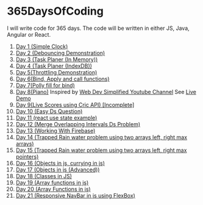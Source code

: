 # 365DaysOfCoding

I will write code for 365 days. The code will be written in either JS, Java, Angular or React.

<ol>
  <li><a href = "https://github.com/umamahesh51/365DaysOfCoding/tree/main/Day1">Day 1 (Simple Clock) </a></li>
  <li><a href = "https://github.com/umamahesh51/365DaysOfCoding/tree/main/Day2">Day 2 (Debouncing Demonstration)</a></li>
  <li><a href = "https://github.com/umamahesh51/365DaysOfCoding/tree/main/Day3">Day 3 (Task Planer (In Memory)) </a></li>
  <li><a href = "https://github.com/umamahesh51/365DaysOfCoding/tree/main/Day4">Day 4 (Task Planer (IndexDB)) </a></li>
  <li><a href = "https://github.com/umamahesh51/365DaysOfCoding/tree/main/Day5">Day 5(Throttling Demonstration) </a></li>
  <li><a href = "https://github.com/umamahesh51/365DaysOfCoding/tree/main/Day6">Day 6(Bind, Apply and call functions) </a></li>
  <li><a href = "https://github.com/umamahesh51/365DaysOfCoding/tree/main/Day7">Day 7(Polly fill for bind) </a></li>
  <li><a href = "https://github.com/umamahesh51/365DaysOfCoding/tree/main/Day8">Day 8(Piano)</a> Inspired by <a href ="https://youtu.be/vjco5yKZpU8">Web Dev Simplified Youtube Channel</a>
    See <a href= "https://umamahesh51.github.io/Piano/" >Live Demo</a>
  </li>
  <li><a href = "https://github.com/umamahesh51/365DaysOfCoding/tree/main/Day9">Day 9(Live Scores using Cric API) [Incomplete]</a></li>
  <li><a href = "https://github.com/umamahesh51/365DaysOfCoding/tree/main/Day10">Day 10 (Easy Ds Question) </a></li>
  <li><a href = "https://github.com/umamahesh51/365DaysOfCoding/tree/main/Day11">Day 11 (react use state example) </a></li>
  <li><a href = "https://github.com/umamahesh51/365DaysOfCoding/tree/main/Day12">Day 12 (Merge Overlapping Intervals Ds Problem) </a></li>
 <li><a href = "https://github.com/umamahesh51/365DaysOfCoding/tree/main/Day13">Day 13 (Working With Firebase) </a></li>
 <li><a href = "https://github.com/umamahesh51/365DaysOfCoding/tree/main/Day14">Day 14 (Trapped Rain water problem using two arrays left, right max arrays) </a></li>
<li><a href = "https://github.com/umamahesh51/365DaysOfCoding/tree/main/Day15">Day 15 (Trapped Rain water problem using two arrays left, right max pointers) </a></li>
<li><a href = "https://github.com/umamahesh51/365DaysOfCoding/tree/main/Day16">Day 16 (Objects in js, currying in js) </a></li>
<li><a href = "https://github.com/umamahesh51/365DaysOfCoding/tree/main/Day17">Day 17 (Objects in js (Advanced)) </a></li>
<li><a href = "https://github.com/umamahesh51/365DaysOfCoding/tree/main/Day18">Day 18 (Classes in JS) </a></li>
<li><a href = "https://github.com/umamahesh51/365DaysOfCoding/tree/main/Day19">Day 19 (Array functions in js) </a></li>
<li><a href = "https://github.com/umamahesh51/365DaysOfCoding/tree/main/Day20">Day 20 (Array Functions in js) </a></li>
<li><a href = "https://github.com/umamahesh51/365DaysOfCoding/tree/main/Day21">Day 21 (Responsive NavBar in js using FlexBox) </a></li>
</ol>
